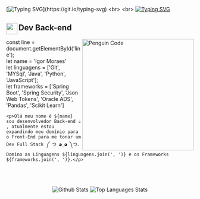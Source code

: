 [![Typing SVG](https://readme-typing-svg.herokuapp.com?font=Titan+One&size=40&pause=1000&color=00eeff&center=true&vCenter=true&width=1000&lines=const+name=+"Igor+Moraes")](https://git.io/typing-svg)
<br>
<br>
[![Typing SVG](https://readme-typing-svg.herokuapp.com?font=Titan+One&size=40&pause=1000&color=00eeff&center=true&vCenter=true&width=1000&lines=`Olá+Mundo+sou+${name}´)](https://git.io/typing-svg)

<h2>
  <img align="left" width="30px" src="https://media1.giphy.com/media/v1.Y2lkPTc5MGI3NjExNXA5Y2s2YnI5ejNydHVjc3hjMGVreXBhYTMyNHMzMm1kYmRrYXptYyZlcD12MV9pbnRlcm5hbF9naWZfYnlfaWQmY3Q9cw/iQaJmNecCFyJNnpMxi/giphy.gif" alt="">
  <span>Dev Back-end</span>
</h2>

<img width="300px" align="right" src="https://media3.giphy.com/media/v1.Y2lkPTc5MGI3NjExZG9lNHE1ZDZwamcwZjg4MDVnYmp5bGJxM3ZnNXl1YjB5Ymd6a3hjbyZlcD12MV9pbnRlcm5hbF9naWZfYnlfaWQmY3Q9Zw/2IudUHdI075HL02Pkk/giphy.gif" alt="Penguin Code">
const line = document.getElementById('line');<br>
let name = 'Igor Moraes'<br>
let linguagens = ['Git', 'MYSql', 'Java', 'Python', 'JavaScript'];<br>
let frameworks = ['Spring Boot', 'Spring Security', 'Json Web Tokens', 'Oracle ADS', 'Pandas', 'Scikit Learn']<br>

<div>
 

  `<p>Olá meu nome é ${name} sou desenvolvedor Back-end ☕ , atualmente estou expandindo meu domínio para o Front-End para me tonar um Dev Full Stack ༼ つ ◕_◕ ༽つ. Domino as Linguagens ${linguagens.join(', ')} e os Frameworks ${frameworks.join(', ')}.</p>`

</div>

<br>
<br>
<br>




<div align="center">
  <picture>
      <source
        srcset="https://github-readme-stats.vercel.app/api?username=IgorMoraess&rank_icon=github&show_icons=true&hide=issues&line_height=24&title_color=00eeff&text_color=00eeff&icon_color=00eeff&ring_color=00eeff&theme=ambient_gradient&bg_color=00000000&locale=pt-br"
        media="(prefers-color-scheme: dark)"
      />
      <source
        srcset="https://github-readme-stats.vercel.app/api?username=IgorMoraess&rank_icon=github&show_icons=true&hide=issues&line_height=24&title_color=000&text_color=000&icon_color=000&ring_color=000&theme=ambient_gradient&bg_color=00000000&locale=pt-br"
        media="(prefers-color-scheme: light), (prefers-color-scheme: no-preference)"
      />
    <img src="https://github-readme-stats.vercel.app/api?username=IgorMoraess" alt="Github Stats"/>
  </picture>
  
  <picture>
      <source
        srcset="https://github-readme-stats.vercel.app/api/top-langs/?username=IgorMoraess&layout=compact&card_width=350&line_height=25&text_color=00eeff&title_color=00eeff&theme=ambient_gradient&bg_color=00000000&locale=pt-br&langs_count=6"
        media="(prefers-color-scheme: dark)"
        />
        <source
        srcset="https://github-readme-stats.vercel.app/api/top-langs/?username=IgorMoraess&layout=compact&card_width=350&line_height=25&text_color=000&title_color=000&theme=ambient_gradient&bg_color=00000000&locale=pt-br&langs_count=6"
        media="(prefers-color-scheme: light), (prefers-color-scheme: no-preference)"
      />
      <img src="https://github-readme-stats.vercel.app/api/top-langs/?username=IgorMoraess" alt="Top Languages Stats"/>
  </picture>
</div>








